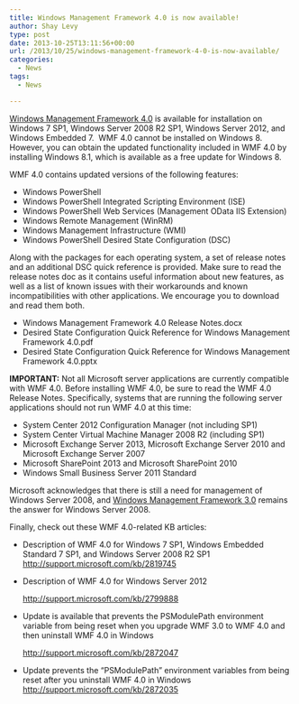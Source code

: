 ```yaml
---
title: Windows Management Framework 4.0 is now available!
author: Shay Levy
type: post
date: 2013-10-25T13:11:56+00:00
url: /2013/10/25/windows-management-framework-4-0-is-now-available/
categories:
  - News
tags:
  - News

---
```

[Windows Management Framework 4.0][1] is available for installation on Windows 7 SP1, Windows Server 2008 R2 SP1, Windows Server 2012, and Windows Embedded 7.  WMF 4.0 cannot be installed on Windows 8. However, you can obtain the updated functionality included in WMF 4.0 by installing Windows 8.1, which is available as a free update for Windows 8.

WMF 4.0 contains updated versions of the following features:

  * Windows PowerShell
  * Windows PowerShell Integrated Scripting Environment (ISE)
  * Windows PowerShell Web Services (Management OData IIS Extension)
  * Windows Remote Management (WinRM)
  * Windows Management Infrastructure (WMI)
  * Windows PowerShell Desired State Configuration (DSC)

Along with the packages for each operating system, a set of release notes and an additional DSC quick reference is provided. Make sure to read the release notes doc as it contains useful information about new features, as well as a list of known issues with their workarounds and known incompatibilities with other applications. We encourage you to download and read them both.

  * Windows Management Framework 4.0 Release Notes.docx
  * Desired State Configuration Quick Reference for Windows Management Framework 4.0.pdf
  * Desired State Configuration Quick Reference for Windows Management Framework 4.0.pptx

**IMPORTANT:** Not all Microsoft server applications are currently compatible with WMF 4.0. Before installing WMF 4.0, be sure to read the WMF 4.0 Release Notes. Specifically, systems that are running the following server applications should not run WMF 4.0 at this time:

  * System Center 2012 Configuration Manager (not including SP1)
  * System Center Virtual Machine Manager 2008 R2 (including SP1)
  * Microsoft Exchange Server 2013, Microsoft Exchange Server 2010 and Microsoft Exchange Server 2007
  * Microsoft SharePoint 2013 and Microsoft SharePoint 2010
  * Windows Small Business Server 2011 Standard

Microsoft acknowledges that there is still a need for management of Windows Server 2008, and <a href="http://www.microsoft.com/en-us/download/details.aspx?id=34595" target="_blank">Windows Management Framework 3.0</a> remains the answer for Windows Server 2008.

<div>
</div>
Finally, check out these WMF 4.0-related KB articles:

- Description of WMF 4.0 for Windows 7 SP1, Windows Embedded Standard 7 SP1, and Windows Server 2008 R2 SP1 http://support.microsoft.com/kb/2819745

- Description of WMF 4.0 for Windows Server 2012 

  http://support.microsoft.com/kb/2799888

  

- Update is available that prevents the PSModulePath environment variable from being reset when you upgrade WMF 3.0 to WMF 4.0 and then uninstall WMF 4.0 in Windows 

  http://support.microsoft.com/kb/2872047

  

- Update prevents the “PSModulePath” environment variables from being reset after you uninstall WMF 4.0 in Windows http://support.microsoft.com/kb/2872035

[1]: http://www.microsoft.com/en-us/download/details.aspx?id=40855